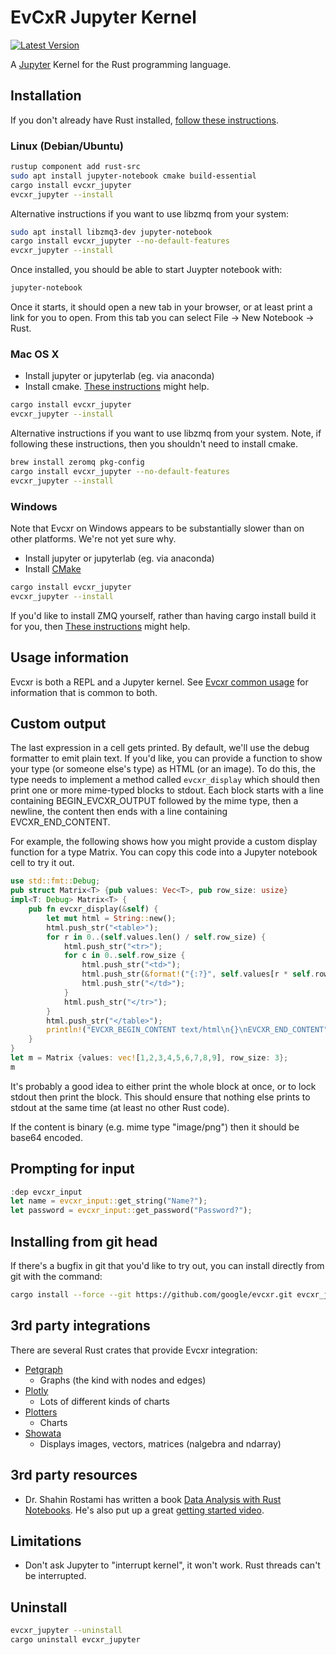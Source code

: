 # EvCxR Jupyter Kernel

[![Latest Version](https://img.shields.io/crates/v/evcxr_jupyter.svg)](https://crates.io/crates/evcxr_jupyter)

A [Jupyter](https://jupyter.org/) Kernel for the Rust programming language.

## Installation

If you don't already have Rust installed, [follow these
instructions](https://www.rust-lang.org/tools/install).

### Linux (Debian/Ubuntu)

```sh
rustup component add rust-src
sudo apt install jupyter-notebook cmake build-essential
cargo install evcxr_jupyter
evcxr_jupyter --install
```

Alternative instructions if you want to use libzmq from your system:
```sh
sudo apt install libzmq3-dev jupyter-notebook
cargo install evcxr_jupyter --no-default-features
evcxr_jupyter --install
```

Once installed, you should be able to start Juypter notebook with:

```sh
jupyter-notebook
```

Once it starts, it should open a new tab in your browser, or at least print a
link for you to open. From this tab you can select File -> New Notebook -> Rust.

### Mac OS X

* Install jupyter or jupyterlab (eg. via anaconda)
* Install cmake. [These
  instructions](https://stackoverflow.com/questions/30668601/installing-cmake-command-line-tools-on-a-mac)
  might help.

```sh
cargo install evcxr_jupyter
evcxr_jupyter --install
```

Alternative instructions if you want to use libzmq from your system. Note, if
following these instructions, then you shouldn't need to install cmake.

```sh
brew install zeromq pkg-config
cargo install evcxr_jupyter --no-default-features
evcxr_jupyter --install
```

### Windows

Note that Evcxr on Windows appears to be substantially slower than on other
platforms. We're not yet sure why.

* Install jupyter or jupyterlab (eg. via anaconda)
* Install [CMake](https://cmake.org/download/)
```sh
cargo install evcxr_jupyter
evcxr_jupyter --install
```

If you'd like to install ZMQ yourself, rather than having cargo install build it
for you, then [These
instructions](https://github.com/google/evcxr/issues/53#issuecomment-530050850)
might help.

## Usage information

Evcxr is both a REPL and a Jupyter kernel. See [Evcxr common
usage](https://github.com/google/evcxr/blob/master/COMMON.md) for information that is common
to both.

## Custom output

The last expression in a cell gets printed. By default, we'll use the debug
formatter to emit plain text. If you'd like, you can provide a function to show
your type (or someone else's type) as HTML (or an image). To do this, the type
needs to implement a method called ```evcxr_display``` which should then print
one or more mime-typed blocks to stdout. Each block starts with a line
containing BEGIN\_EVCXR\_OUTPUT followed by the mime type, then a newline, the
content then ends with a line containing EVCXR\_END\_CONTENT.

For example, the following shows how you might provide a custom display function for a
type Matrix. You can copy this code into a Jupyter notebook cell to try it out.

```rust
use std::fmt::Debug;
pub struct Matrix<T> {pub values: Vec<T>, pub row_size: usize}
impl<T: Debug> Matrix<T> {
    pub fn evcxr_display(&self) {
        let mut html = String::new();
        html.push_str("<table>");
        for r in 0..(self.values.len() / self.row_size) {
            html.push_str("<tr>");
            for c in 0..self.row_size {
                html.push_str("<td>");
                html.push_str(&format!("{:?}", self.values[r * self.row_size + c]));
                html.push_str("</td>");
            }
            html.push_str("</tr>");
        }
        html.push_str("</table>");
        println!("EVCXR_BEGIN_CONTENT text/html\n{}\nEVCXR_END_CONTENT", html);
    }
}
let m = Matrix {values: vec![1,2,3,4,5,6,7,8,9], row_size: 3};
m
```

It's probably a good idea to either print the whole block at once, or to lock
stdout then print the block. This should ensure that nothing else prints to
stdout at the same time (at least no other Rust code).

If the content is binary (e.g. mime type "image/png") then it should be base64
encoded.

## Prompting for input

```rust
:dep evcxr_input
let name = evcxr_input::get_string("Name?");
let password = evcxr_input::get_password("Password?");
```

## Installing from git head

If there's a bugfix in git that you'd like to try out, you can install directly
from git with the command:

```sh
cargo install --force --git https://github.com/google/evcxr.git evcxr_jupyter
```

## 3rd party integrations

There are several Rust crates that provide Evcxr integration:

* [Petgraph](https://crates.io/crates/petgraph-evcxr)
  * Graphs (the kind with nodes and edges)
* [Plotly](https://igiagkiozis.github.io/plotly/content/fundamentals/jupyter_support.html)
  * Lots of different kinds of charts
* [Plotters](https://crates.io/crates/plotchart#trying-with-jupyter-evcxr-kernel-interactively)
  * Charts
* [Showata](https://crates.io/crates/showata)
  * Displays images, vectors, matrices (nalgebra and ndarray)

## 3rd party resources

* Dr. Shahin Rostami has written a book [Data Analysis with Rust
  Notebooks](https://datacrayon.com/shop/product/data-analysis-with-rust-notebooks/). He's also put
  up a great [getting started video](https://www.youtube.com/watch?v=0UEMn3yUoLo).

## Limitations

* Don't ask Jupyter to "interrupt kernel", it won't work. Rust threads can't be
  interrupted.

## Uninstall

```sh
evcxr_jupyter --uninstall
cargo uninstall evcxr_jupyter
```
